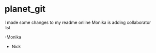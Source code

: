 # planet_git
I made some changes to my readme online
Monika is adding collaborator list 


-Monika
- Nick
